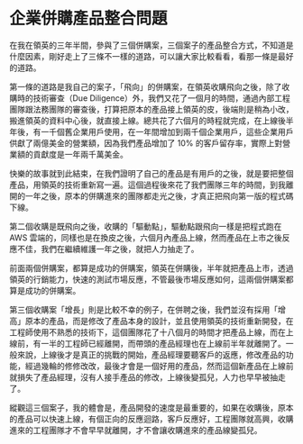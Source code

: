# 企業併購產品整合問題

在我在領英的三年半間，參與了三個併購案，三個案子的產品整合方式，不知道是什麼因素，剛好走上了三條不一樣的道路，可以讓大家比較看看，看那一條是最好的道路。

第一條的道路是我自己的案子，「飛向」的併購案，在領英收購飛向之後，除了收購時的技術審查（Due Diligence）外，我們又花了一個月的時間，通過內部工程團隊跟法務團隊的審查後，打算把原本的產品接上領英的皮，後端則是稍為小改，搬進領英的資料中心後，就直接上線。總共花了六個月的時程就完成，在上線後半年後，有一千個舊企業用戶使用，在一年間增加到兩千個企業用戶，這些企業用戶供獻了兩億美金的營業額，因為我們產品增加了 10% 的客戶留存率，實際上對營業額的貢獻度是一年兩千萬美金。

快樂的故事就到此結束，在我們證明了自己的產品是有用戶的之後，就是要把整個產品，用領英的技術重新寫一遍。這個過程後來花了我們團隊三年的時間，到我離開的一年之後，原本的併購進來的團隊都走光之後，才真正把飛向第一版的程式碼下線。

第二個收購是既飛向之後，收購的「驅動點」，驅動點跟飛向一樣是把程式跑在 AWS 雲端的，同樣也是在換皮之後，六個月內產品上線，然而產品在上市之後反應不佳，我們在繼續維護一年之後，就把人力抽走了。

前面兩個併購案，都算是成功的併購案，領英在併購後，半年就把產品上市，透過領英的行銷能力，快速的測試市場反應，不管最後市場反應如何，這兩個併購案都算是成功的併購案。

第三個收購案「增長」則是比較不幸的例子，在併聘之後，我們並沒有採用「增高」原本的產品，而是修改了產品本身的設計，並且使用領英的技術重新開發，在工程師使用不熟悉的技術下，這個團隊花了十八個月的時間才把產品上線，而在上線前，有一半的工程師已經離開，而帶頭的產品經理也在上線前半年就離開了。一般來說，上線後才是真正的挑戰的開始，產品經理要聽客戶的返應，修改產品的功能，經過幾輪的修修改改，最後才會是一個好用的產品，然而這個新產品在上線前就損失了產品經理，沒有人接手產品的修改，上線後變孤兒，人力也早早被抽走了。

縱觀這三個案子，我的體會是，產品開發的速度是最重要的，如果在收購後，原本的產品可以快速上線，有個正向的反應迴路，客戶反應好，工程團隊就高興，收購進來的工程團隊才不會早早就離開，才不會讓收購進來的產品線變孤兒。